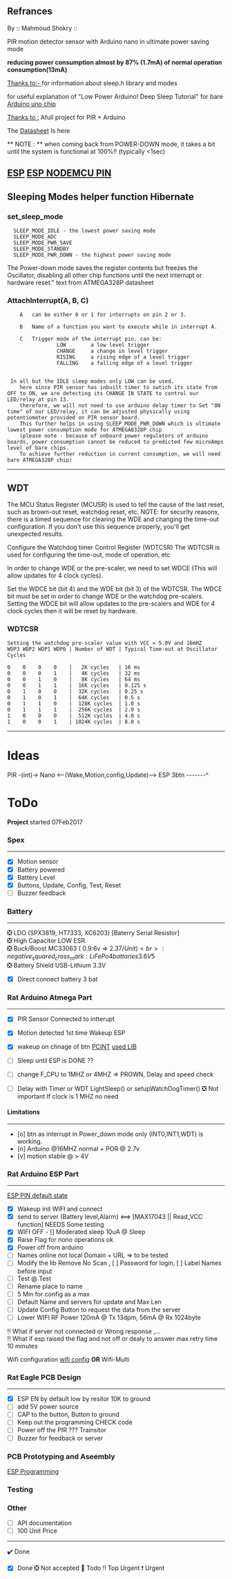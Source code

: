 
## Refrances

By :: Mahmoud Shokry :: 

PIR motion detector sensor with Arduino nano in ultimate power saving mode 

**reducing power consumption almost by 87% (1.7mA) of normal operation consumption(13mA)**

[Thanks to:- ](http://playground.arduino.cc/Learning/ArduinoSleepCode) for information about sleep.h library and modes

for useful explanation of  "Low Power Arduino! Deep Sleep Tutorial" for bare [Arduino uno chip](http://www.kevindarrah.com/download/arduino_code/LowPowerVideo.ino)

[Thanks to :](https://theelectromania.blogspot.com.eg/2016/02/pir-motion-detector-with-arduino.html) Afull project for PIR + Arduino 

The [Datasheet](http://www.atmel.com/images/atmel-8271-8-bit-avr-microcontroller-atmega48a-48pa-88a-88pa-168a-168pa-328-328p_datasheet_complete.pdf) Is here

** NOTE : ** when coming back from POWER-DOWN mode, it takes a bit until the system is functional at 100%!! (typically <1sec) 

[ESP](https://cdn-shop.adafruit.com/product-files/2471/0A-ESP8266__Datasheet__EN_v4.3.pdf)
[ESP NODEMCU PIN](https://i.stack.imgur.com/w2Scr.jpg)
--- 

## Sleeping Modes helper function Hibernate  

###  set_sleep_mode

```
  SLEEP_MODE_IDLE - the lowest power saving mode
  SLEEP_MODE_ADC
  SLEEP_MODE_PWR_SAVE
  SLEEP_MODE_STANDBY
  SLEEP_MODE_PWR_DOWN - the highest power saving mode
 ```
  
The Power-down mode saves the register contents but freezes the Oscillator, disabling all other chip functions 
until the next interrupt or hardware reset."  text from ATMEGA328P datasheet

### AttachInterrupt(A, B, C)

```
    A   can be either 0 or 1 for interrupts on pin 2 or 3.  
   
    B   Name of a function you want to execute while in interrupt A.
   
    C   Trigger mode of the interrupt pin. can be:
                LOW        a low level trigger
                CHANGE     a change in level trigger
                RISING     a rising edge of a level trigger
                FALLING    a falling edge of a level trigger
 
```

```
 In all but the IDLE sleep modes only LOW can be used.
    here since PIR sensor has inbuilt timer to swtich its state from OFF to ON, we are detecting its CHANGE IN STATE to control our LED/relay at pin 13. 
    therefore, we will not need to use arduino delay timer to Set "ON time" of our LED/relay, it can be adjusted physically using potentiometer provided on PIR sensor board.
    This further helps in using SLEEP_MODE_PWR_DOWN which is ultimate lowest power consumption mode for ATMEGA8328P chip  
    (please note - because of onboard power regulators of arduino boards, power consumption cannot be reduced to predicted few microAmps level of bare chips. 
    To achieve further reduction in current consumption, we will need bare ATMEGA328P chip)
```
---

## WDT

The MCU Status Register (MCUSR) is used to tell the cause of the last
reset, such as brown-out reset, watchdog reset, etc.
NOTE: for security reasons, there is a timed sequence for clearing the
WDE and changing the time-out configuration. If you don't use this
sequence properly, you'll get unexpected results.

Configure the Watchdog timer Control Register (WDTCSR)
The WDTCSR is used for configuring the time-out, mode of operation, etc

In order to change WDE or the pre-scaler, we need to set WDCE (This will
allow updates for 4 clock cycles).

Set the WDCE bit (bit 4) and the WDE bit (bit 3) of the WDTCSR.
The WDCE bit must be set in order to change WDE or the watchdog pre-scalers.
Setting the WDCE bit will allow updates to the pre-scalers and WDE for 4 clock cycles then it will be reset by hardware.

### WDTCSR 
```
Setting the watchdog pre-scaler value with VCC = 5.0V and 16mHZ
WDP3 WDP2 WDP1 WDP0 | Number of WDT | Typical Time-out at Oscillator Cycles

0    0    0    0    |   2K cycles   | 16 ms
0    0    0    1    |   4K cycles   | 32 ms
0    0    1    0    |   8K cycles   | 64 ms
0    0    1    1    |  16K cycles   | 0.125 s
0    1    0    0    |  32K cycles   | 0.25 s
0    1    0    1    |  64K cycles   | 0.5 s
0    1    1    0    |  128K cycles  | 1.0 s
0    1    1    1    |  256K cycles  | 2.0 s
1    0    0    0    |  512K cycles  | 4.0 s
1    0    0    1    | 1024K cycles  | 8.0 s
```
---
# Ideas

PIR -(int)-> Nano <--(Wake,Motion,config,Update)--> ESP
3btn -------^     

# ToDo

**Project** started 07Feb2017

### Spex
---
- [x] Motion sensor <br>
- [x] Battery powered <br>
- [x] Battery Level <br>
- [x] Buttons, Update, Config, Test, Reset <br>
- [ ] Buzzer feedback

### Battery 
---
:negative_squared_cross_mark: LDO (SPX3819, HT7333, XC6203) [Baterry Serial Resistor] <br>
:negative_squared_cross_mark: High Capacitor LOW ESR <br>
:negative_squared_cross_mark: Buck/Boost MC33063 ( 0.9:6v => 2.37$/Unit) <br>
:negative_squared_cross_mark: LiFePo4 battaries 3.6V 5$ <br>
:negative_squared_cross_mark: Battery Shield USB-Lithium 3.3V <br>
- [x] Direct connect battery 3 bat <br>

### Rat Arduino Atmega Part
---
- [x]  PIR Sensor Connected to intterupt <br>
- [x] Motion detected 1st time Wakeup ESP <br>
- [x] wakeup on chnage of btn [PCINT](https://playground.arduino.cc/Main/PcInt) [used LIB](https://github.com/NicoHood/PinChangeInterrupt) <br>

- [ ] Sleep until ESP is DONE  ?? <br>
- [ ] change F_CPU to 1MHZ or 4MHZ => PROWN, Delay and speed check <br>
- [ ] Delay with Timer or WDT LightSleep() or setupWatchDogTimer() :negative_squared_cross_mark: Not important If clock is 1 MHZ no need <br>

#### Limitations
---
- [o] btn as interrupt in Power_down mode only (INT0,INT1,WDT) is working. <br>
- [n] Arduino @16MHZ normal + POR @ 2.7v<br>
- [v] motion stable @ > 4V<br>

### Rat Arduino ESP Part 
---
[ESP PIN default state](http://rabbithole.wwwdotorg.org/2017/03/28/esp8266-gpio.html)<br>
- [x] Wakeup init WIFI and connect<br>
- [x] send to server (Battery level,Alarm) <==> [MAX17043 || Read_VCC function] NEEDS Some testing<br>
- [x] WIFI OFF - [] Moderated sleep 10uA @ Sleep<br>
- [x] Raise Flag for nono operations ok <br>
- [x] Power off from arduino <br>
- [ ] Names online not local Domain + URL => to be tested
- [ ] Modify the lib Remove No Scan , [ ] Password for login, [ ] Label Names before input
- [ ] Test @ Test
- [ ] Rename place to name
- [ ] 5 Min for config as a max
- [ ] Default Name and servers for update and Max Len
- [ ] Update Config Button to request the data from the server
- [ ] Lower WIFI RF Power 120mA @ Tx 13dpm, 56mA @ Rx 1024byte <br>

:bangbang: What if server not connected or Wrong response ,... <br>
:bangbang: What if esp raised the flag and not off or dealy to answer max retry time 10 minutes <br>

Wifi configuration [wifi config](https://github.com/tzapu/WiFiManager/blob/master/examples/AutoConnectWithFSParametersAndCustomIP/AutoConnectWithFSParametersAndCustomIP.ino) **OR** Wifi-Multi <br>

### Rat Eagle PCB Design
---
- [x] ESP EN by default low by resitor 10K to ground <br>
- [ ] add 5V power source
- [ ] CAP to the button, Button to ground <br>
- [ ] Keep out the programming CHECK code<br>
- [ ] Power off the PIR ??? Trainsitor <br>
- [ ] Buzzer for feedback or server<br>

### PCB Prototyping and Aseembly 

[ESP Programming](http://www.instructables.com/id/ESP8266-a-Complete-Beginners-Guide-IOT/)

### Testing

### Other
- [ ] API documentation
- [ ] 100 Unit Price
---
:heavy_check_mark: Done
- [x] Done
:negative_squared_cross_mark: Not accepted
:black_square_button: Todo
:bangbang: Top Urgent
:heavy_exclamation_mark: Urgent